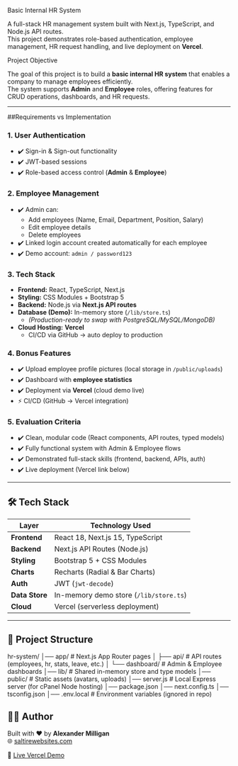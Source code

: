 Basic Internal HR System

A full-stack HR management system built with Next.js, TypeScript, and Node.js API routes.  
This project demonstrates role-based authentication, employee management, HR request handling, and live deployment on **Vercel**.  

Project Objective

The goal of this project is to build a **basic internal HR system** that enables a company to manage employees efficiently.  
The system supports **Admin** and **Employee** roles, offering features for CRUD operations, dashboards, and HR requests.  

---

##Requirements vs Implementation

### 1. **User Authentication**
- ✔️ Sign-in & Sign-out functionality
- ✔️ JWT-based sessions
- ✔️ Role-based access control (**Admin** & **Employee**)

### 2. **Employee Management**
- ✔️ Admin can:
  - Add employees (Name, Email, Department, Position, Salary)
  - Edit employee details
  - Delete employees
- ✔️ Linked login account created automatically for each employee
- ✔️ Demo account: `admin / password123`

### 3. **Tech Stack**
- **Frontend:** React, TypeScript, Next.js  
- **Styling:** CSS Modules + Bootstrap 5  
- **Backend:** Node.js via **Next.js API routes**  
- **Database (Demo):** In-memory store (`/lib/store.ts`)  
  - *(Production-ready to swap with PostgreSQL/MySQL/MongoDB)*  
- **Cloud Hosting:** **Vercel**  
  - CI/CD via GitHub → auto deploy to production  

### 4. **Bonus Features**
- ✔️ Upload employee profile pictures (local storage in `/public/uploads`)  
- ✔️ Dashboard with **employee statistics**  
- ✔️ Deployment via **Vercel** (cloud demo live)  
- ⚡ CI/CD (GitHub → Vercel integration)  

### 5. **Evaluation Criteria**
- ✔️ Clean, modular code (React components, API routes, typed models)  
- ✔️ Fully functional system with Admin & Employee flows  
- ✔️ Demonstrated full-stack skills (frontend, backend, APIs, auth)  
- ✔️ Live deployment (Vercel link below)  

---

## 🛠️ Tech Stack

| Layer         | Technology Used |
|---------------|-----------------|
| **Frontend**  | React 18, Next.js 15, TypeScript |
| **Backend**   | Next.js API Routes (Node.js) |
| **Styling**   | Bootstrap 5 + CSS Modules |
| **Charts**    | Recharts (Radial & Bar Charts) |
| **Auth**      | JWT (`jwt-decode`) |
| **Data Store**| In-memory demo store (`/lib/store.ts`) |
| **Cloud**     | Vercel (serverless deployment) |

---

## 📂 Project Structure
hr-system/
│── app/ # Next.js App Router pages
│ ├── api/ # API routes (employees, hr, stats, leave, etc.)
│ └── dashboard/ # Admin & Employee dashboards
│── lib/ # Shared in-memory store and type models
│── public/ # Static assets (avatars, uploads)
│── server.js # Local Express server (for cPanel Node hosting)
│── package.json
│── next.config.ts
│── tsconfig.json
│── .env.local # Environment variables (ignored in repo)

## 👨‍💻 Author

Built with ❤️ by **Alexander Milligan**  
🌐 [saltirewebsites.com](https://saltirewebsites.com)  

🚀 [Live Vercel Demo](https://humanitarianoperations-ba33bl8lj-alexander-milligans-projects.vercel.app/)

